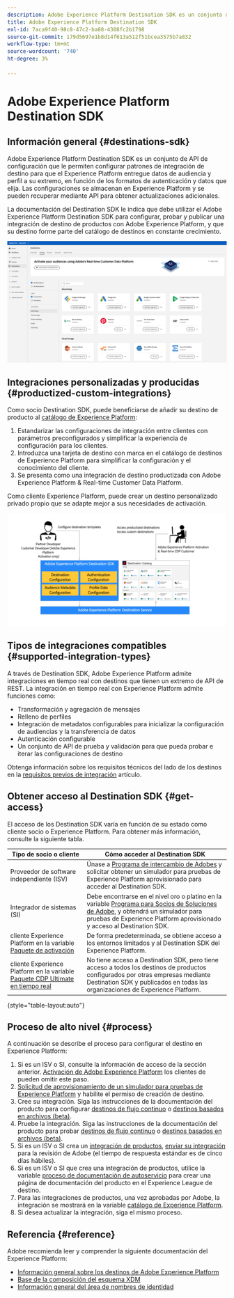 ```yaml
---
description: Adobe Experience Platform Destination SDK es un conjunto de API de configuración que le permiten configurar patrones de integración de destino para que el Experience Platform entregue datos de audiencia y perfil a su extremo, en función de los formatos de autenticación y datos que elija. Las configuraciones se almacenan en Experience Platform y se pueden recuperar mediante API para obtener actualizaciones adicionales.
title: Adobe Experience Platform Destination SDK
exl-id: 7aca9f40-98c8-47c2-ba88-4308fc2b1798
source-git-commit: 179d5697e1b8d14f613a512f51bcea3575b7a832
workflow-type: tm+mt
source-wordcount: '740'
ht-degree: 3%

---
```


# Adobe Experience Platform Destination SDK

## Información general {#destinations-sdk}

Adobe Experience Platform Destination SDK es un conjunto de API de configuración que le permiten configurar patrones de integración de destino para que el Experience Platform entregue datos de audiencia y perfil a su extremo, en función de los formatos de autenticación y datos que elija. Las configuraciones se almacenan en Experience Platform y se pueden recuperar mediante API para obtener actualizaciones adicionales.

La documentación del Destination SDK le indica que debe utilizar el Adobe Experience Platform Destination SDK para configurar, probar y publicar una integración de destino de productos con Adobe Experience Platform, y que su destino forme parte del catálogo de destinos en constante crecimiento.

![Descripción general del catálogo de destinos](./assets/destinations-catalog-overview.png)

## Integraciones personalizadas y producidas {#productized-custom-integrations}

Como socio Destination SDK, puede beneficiarse de añadir su destino de producto al [catálogo de Experience Platform](/help/destinations/catalog/overview.md):
1. Estandarizar las configuraciones de integración entre clientes con parámetros preconfigurados y simplificar la experiencia de configuración para los clientes.
2. Introduzca una tarjeta de destino con marca en el catálogo de destinos de Experience Platform para simplificar la configuración y el conocimiento del cliente.
3. Se presenta como una integración de destino productizada con Adobe Experience Platform &amp; Real-time Customer Data Platform.

Como cliente Experience Platform, puede crear un destino personalizado privado propio que se adapte mejor a sus necesidades de activación.

![Diagrama visual del Destination SDK](./assets/destination-sdk-visual.png)

<!--

## Types of destinations in Adobe Experience Platform {#types-of-destinations}

In Adobe Experience Platform, we distinguish between two destination types - *connections* and *extensions*. In the user interface, customers can choose between two types of connection destinations, Profile Export destinations and Segment Export destinations. For more details around the difference between the different destination types, read [Destination Types and Categories](https://experienceleague.adobe.com/docs/experience-platform/destinations/destination-types.html?lang=en).

![Destination types](./assets/types-of-destinations.png)

This documentation set provides you with all the necessary information to add your destination to Adobe Experience Platform, as a *connection*, either Profile Export or Segment Export. To set up an extension, visit the [Experience Platform Launch developer portal](https://developer.adobelaunch.com/extensions/).

-->

## Tipos de integraciones compatibles {#supported-integration-types}

A través de Destination SDK, Adobe Experience Platform admite integraciones en tiempo real con destinos que tienen un extremo de API de REST. La integración en tiempo real con Experience Platform admite funciones como:
* Transformación y agregación de mensajes
* Relleno de perfiles
* Integración de metadatos configurables para inicializar la configuración de audiencias y la transferencia de datos
* Autenticación configurable
* Un conjunto de API de prueba y validación para que pueda probar e iterar las configuraciones de destino

Obtenga información sobre los requisitos técnicos del lado de los destinos en la [requisitos previos de integración](./integration-prerequisites.md) artículo.


## Obtener acceso al Destination SDK {#get-access}

El acceso de los Destination SDK varía en función de su estado como cliente socio o Experience Platform. Para obtener más información, consulte la siguiente tabla.


| Tipo de socio o cliente | Cómo acceder al Destination SDK |
---------|----------|
| Proveedor de software independiente (ISV) | Únase a [Programa de intercambio de Adobes](https://partners.adobe.com/exchangeprogram/experiencecloud.html) y solicitar obtener un simulador para pruebas de Experience Platform aprovisionado para acceder al Destination SDK. |
| Integrador de sistemas (SI) | Debe encontrarse en el nivel oro o platino en la variable [Programa para Socios de Soluciones de Adobe](https://solutionpartners.adobe.com/home.html), y obtendrá un simulador para pruebas de Experience Platform aprovisionado y acceso al Destination SDK. |
| cliente Experience Platform en la variable [Paquete de activación](https://helpx.adobe.com/legal/product-descriptions/adobe-experience-platform0.html) | De forma predeterminada, se obtiene acceso a los entornos limitados y al Destination SDK del Experience Platform. |
| cliente Experience Platform en la variable [Paquete CDP Ultimate en tiempo real](https://helpx.adobe.com/legal/product-descriptions/real-time-customer-data-platform.html) | No tiene acceso a Destination SDK, pero tiene acceso a todos los destinos de productos configurados por otras empresas mediante Destination SDK y publicados en todas las organizaciones de Experience Platform. |

{style=&quot;table-layout:auto&quot;}

## Proceso de alto nivel {#process}

A continuación se describe el proceso para configurar el destino en Experience Platform:

1. Si es un ISV o SI, consulte la información de acceso de la sección anterior. [Activación de Adobe Experience Platform](https://helpx.adobe.com/legal/product-descriptions/adobe-experience-platform0.html) los clientes de pueden omitir este paso.
2. [Solicitud de aprovisionamiento de un simulador para pruebas de Experience Platform](https://adobeexchangeec.zendesk.com/hc/en-us/articles/360037457812-Adobe-Experience-Platform-Sandbox-Accounts-Access-Adding-Users-and-Support) y habilite el permiso de creación de destino.
3. Cree su integración. Siga las instrucciones de la documentación del producto para configurar [destinos de flujo continuo](./configure-destination-instructions.md) o [destinos basados en archivos (beta)](./configure-file-based-destination-instructions.md).
4. Pruebe la integración. Siga las instrucciones de la documentación del producto para probar [destinos de flujo continuo](./test-destination.md) o [destinos basados en archivos (beta)](./file-based-destination-testing-overview.md).
5. Si es un ISV o SI crea un [integración de productos](./overview.md#productized-custom-integrations), [enviar su integración](./submit-destination.md) para la revisión de Adobe (el tiempo de respuesta estándar es de cinco días hábiles).
6. Si es un ISV o SI que crea una integración de productos, utilice la variable [proceso de documentación de autoservicio](./docs-framework/documentation-instructions.md) para crear una página de documentación del producto en el Experience League de destino.
7. Para las integraciones de productos, una vez aprobadas por Adobe, la integración se mostrará en la variable [catálogo de Experience Platform](/help/destinations/catalog/overview.md).
8. Si desea actualizar la integración, siga el mismo proceso.

## Referencia {#reference}

Adobe recomienda leer y comprender la siguiente documentación del Experience Platform:

* [Información general sobre los destinos de Adobe Experience Platform](https://experienceleague.adobe.com/docs/experience-platform/destinations/home.html?lang=en)
* [Base de la composición del esquema XDM](https://experienceleague.adobe.com/docs/experience-platform/xdm/schema/composition.html?lang=es)
* [Información general del área de nombres de identidad](https://experienceleague.adobe.com/docs/experience-platform/identity/namespaces.html?lang=es)
